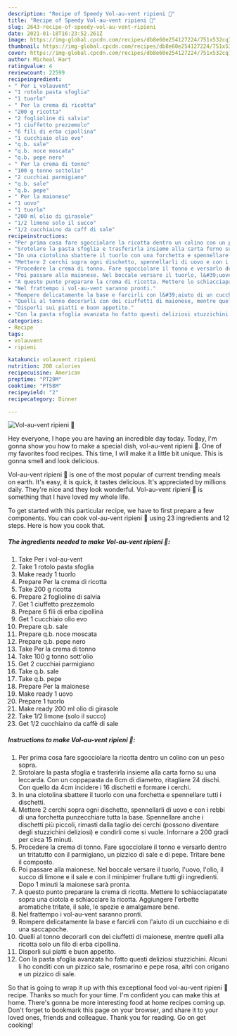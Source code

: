 ```yaml
---
description: "Recipe of Speedy Vol-au-vent ripieni 🌷"
title: "Recipe of Speedy Vol-au-vent ripieni 🌷"
slug: 2643-recipe-of-speedy-vol-au-vent-ripieni
date: 2021-01-18T16:23:52.261Z
image: https://img-global.cpcdn.com/recipes/db8e60e254127224/751x532cq70/vol-au-vent-ripieni-🌷-recipe-main-photo.jpg
thumbnail: https://img-global.cpcdn.com/recipes/db8e60e254127224/751x532cq70/vol-au-vent-ripieni-🌷-recipe-main-photo.jpg
cover: https://img-global.cpcdn.com/recipes/db8e60e254127224/751x532cq70/vol-au-vent-ripieni-🌷-recipe-main-photo.jpg
author: Micheal Hart
ratingvalue: 4
reviewcount: 22599
recipeingredient:
- " Per i volauvent"
- "1 rotolo pasta sfoglia"
- "1 tuorlo"
- " Per la crema di ricotta"
- "200 g ricotta"
- "2 foglioline di salvia"
- "1 ciuffetto prezzemolo"
- "6 fili di erba cipollina"
- "1 cucchiaio olio evo"
- "q.b. sale"
- "q.b. noce moscata"
- "q.b. pepe nero"
- " Per la crema di tonno"
- "100 g tonno sottolio"
- "2 cucchiai parmigiano"
- "q.b. sale"
- "q.b. pepe"
- " Per la maionese"
- "1 uovo"
- "1 tuorlo"
- "200 ml olio di girasole"
- "1/2 limone solo il succo"
- "1/2 cucchiaino da caff di sale"
recipeinstructions:
- "Per prima cosa fare sgocciolare la ricotta dentro un colino con un peso sopra."
- "Srotolare la pasta sfoglia e trasferirla insieme alla carta forno su una leccarda. Con un coppapasta da 6cm di diametro, ritagliare 24 dischi. Con quello da 4cm incidere i 16 dischetti e formare i cerchi."
- "In una ciotolina sbattere il tuorlo con una forchetta e spennellare tutti i dischetti."
- "Mettere 2 cerchi sopra ogni dischetto, spennellarli di uovo e con i rebbi di una forchetta punzecchiare tutta la base. Spennellare anche i dischetti più piccoli, rimasti dalla taglio dei cerchi (possono diventare degli stuzzichini deliziosi) e condirli come si vuole. Infornare a 200 gradi per circa 15 minuti."
- "Procedere la crema di tonno. Fare sgocciolare il tonno e versarlo dentro un tritatutto con il parmigiano, un pizzico di sale e di pepe. Tritare bene il composto."
- "Poi passare alla maionese. Nel boccale versare il tuorlo, l&#39;uovo, l&#39;olio, il succo di limone e il sale e con il minipimer frullare tutti gli ingredienti. Dopo 1 minuti la maionese sarà pronta."
- "A questo punto preparare la crema di ricotta. Mettere lo schiacciapatate sopra una ciotola e schiacciare la ricotta. Aggiungere l&#39;erbette aromatiche tritate, il sale, le spezie e amalgamare bene."
- "Nel frattempo i vol-au-vent saranno pronti."
- "Rompere delicatamente la base e farcirli con l&#39;aiuto di un cucchiaino e di una saccapoche."
- "Quelli al tonno decorarli con dei ciuffetti di maionese, mentre quelli alla ricotta solo un filo di erba cipollina."
- "Disporli sui piatti e buon appetito."
- "Con la pasta sfoglia avanzata ho fatto questi deliziosi stuzzichini. Alcuni li ho conditi con un pizzico sale, rosmarino e pepe rosa, altri con origano e un pizzico di sale."
categories:
- Recipe
tags:
- volauvent
- ripieni

katakunci: volauvent ripieni 
nutrition: 208 calories
recipecuisine: American
preptime: "PT29M"
cooktime: "PT58M"
recipeyield: "2"
recipecategory: Dinner

---
```



![Vol-au-vent ripieni 🌷](https://img-global.cpcdn.com/recipes/db8e60e254127224/751x532cq70/vol-au-vent-ripieni-🌷-recipe-main-photo.jpg)

Hey everyone, I hope you are having an incredible day today. Today, I'm gonna show you how to make a special dish, vol-au-vent ripieni 🌷. One of my favorites food recipes. This time, I will make it a little bit unique. This is gonna smell and look delicious.

Vol-au-vent ripieni 🌷 is one of the most popular of current trending meals on earth. It's easy, it is quick, it tastes delicious. It's appreciated by millions daily. They're nice and they look wonderful. Vol-au-vent ripieni 🌷 is something that I have loved my whole life.




To get started with this particular recipe, we have to first prepare a few components. You can cook vol-au-vent ripieni 🌷 using 23 ingredients and 12 steps. Here is how you cook that.

<!--inarticleads1-->

##### The ingredients needed to make Vol-au-vent ripieni 🌷:

1. Take  Per i vol-au-vent
1. Take 1 rotolo pasta sfoglia
1. Make ready 1 tuorlo
1. Prepare  Per la crema di ricotta
1. Take 200 g ricotta
1. Prepare 2 foglioline di salvia
1. Get 1 ciuffetto prezzemolo
1. Prepare 6 fili di erba cipollina
1. Get 1 cucchiaio olio evo
1. Prepare q.b. sale
1. Prepare q.b. noce moscata
1. Prepare q.b. pepe nero
1. Take  Per la crema di tonno
1. Take 100 g tonno sott&#39;olio
1. Get 2 cucchiai parmigiano
1. Take q.b. sale
1. Take q.b. pepe
1. Prepare  Per la maionese
1. Make ready 1 uovo
1. Prepare 1 tuorlo
1. Make ready 200 ml olio di girasole
1. Take 1/2 limone (solo il succo)
1. Get 1/2 cucchiaino da caffè di sale




<!--inarticleads2-->

##### Instructions to make Vol-au-vent ripieni 🌷:

1. Per prima cosa fare sgocciolare la ricotta dentro un colino con un peso sopra.
1. Srotolare la pasta sfoglia e trasferirla insieme alla carta forno su una leccarda. Con un coppapasta da 6cm di diametro, ritagliare 24 dischi. Con quello da 4cm incidere i 16 dischetti e formare i cerchi.
1. In una ciotolina sbattere il tuorlo con una forchetta e spennellare tutti i dischetti.
1. Mettere 2 cerchi sopra ogni dischetto, spennellarli di uovo e con i rebbi di una forchetta punzecchiare tutta la base. Spennellare anche i dischetti più piccoli, rimasti dalla taglio dei cerchi (possono diventare degli stuzzichini deliziosi) e condirli come si vuole. Infornare a 200 gradi per circa 15 minuti.
1. Procedere la crema di tonno. Fare sgocciolare il tonno e versarlo dentro un tritatutto con il parmigiano, un pizzico di sale e di pepe. Tritare bene il composto.
1. Poi passare alla maionese. Nel boccale versare il tuorlo, l&#39;uovo, l&#39;olio, il succo di limone e il sale e con il minipimer frullare tutti gli ingredienti. Dopo 1 minuti la maionese sarà pronta.
1. A questo punto preparare la crema di ricotta. Mettere lo schiacciapatate sopra una ciotola e schiacciare la ricotta. Aggiungere l&#39;erbette aromatiche tritate, il sale, le spezie e amalgamare bene.
1. Nel frattempo i vol-au-vent saranno pronti.
1. Rompere delicatamente la base e farcirli con l&#39;aiuto di un cucchiaino e di una saccapoche.
1. Quelli al tonno decorarli con dei ciuffetti di maionese, mentre quelli alla ricotta solo un filo di erba cipollina.
1. Disporli sui piatti e buon appetito.
1. Con la pasta sfoglia avanzata ho fatto questi deliziosi stuzzichini. Alcuni li ho conditi con un pizzico sale, rosmarino e pepe rosa, altri con origano e un pizzico di sale.




So that is going to wrap it up with this exceptional food vol-au-vent ripieni 🌷 recipe. Thanks so much for your time. I'm confident you can make this at home. There's gonna be more interesting food at home recipes coming up. Don't forget to bookmark this page on your browser, and share it to your loved ones, friends and colleague. Thank you for reading. Go on get cooking!
